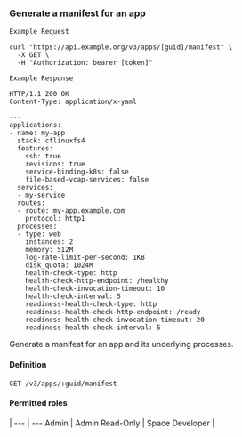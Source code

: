 ### Generate a manifest for an app

```
Example Request
```

```shell
curl "https://api.example.org/v3/apps/[guid]/manifest" \
  -X GET \
  -H "Authorization: bearer [token]"
```

```
Example Response
```

```http
HTTP/1.1 200 OK
Content-Type: application/x-yaml

---
applications:
- name: my-app
  stack: cflinuxfs4
  features:
    ssh: true
    revisions: true
    service-binding-k8s: false
    file-based-vcap-services: false
  services:
  - my-service
  routes:
  - route: my-app.example.com
    protocol: http1
  processes:
  - type: web
    instances: 2
    memory: 512M
    log-rate-limit-per-second: 1KB
    disk_quota: 1024M
    health-check-type: http
    health-check-http-endpoint: /healthy
    health-check-invocation-timeout: 10
    health-check-interval: 5
    readiness-health-check-type: http
    readiness-health-check-http-endpoint: /ready
    readiness-health-check-invocation-timeout: 20
    readiness-health-check-interval: 5
```

Generate a manifest for an app and its underlying processes.

#### Definition
`GET /v3/apps/:guid/manifest`

#### Permitted roles
 |
--- | ---
Admin |
Admin Read-Only |
Space Developer |
